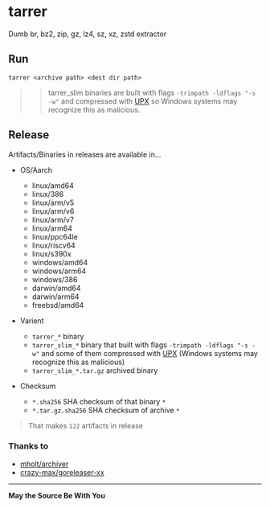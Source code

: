# tarrer

Dumb br, bz2, zip, gz, lz4, sz, xz, zstd extractor

## Run

`tarrer <archive path> <dest dir path>`

> > tarrer_slim binaries are built with flags `-trimpath -ldflags "-s -w"` and compressed with [UPX](https://github.com/upx/upx) so Windows systems may recognize this as malicious.


## Release

Artifacts/Binaries in releases are available in...

- OS/Aarch
  - linux/amd64
  - linux/386
  - linux/arm/v5
  - linux/arm/v6
  - linux/arm/v7
  - linux/arm64
  - linux/ppc64le
  - linux/riscv64
  - linux/s390x
  - windows/amd64
  - windows/arm64
  - windows/386
  - darwin/amd64
  - darwin/arm64
  - freebsd/amd64

- Varient
  - `tarrer_*` binary
  - `tarrer_slim_*` binary that built with flags `-trimpath -ldflags "-s -w"` and some of them compressed with [UPX](https://github.com/upx/upx) (Windows systems may recognize this as malicious)
  - `tarrer_slim_*.tar.gz` archived binary

- Checksum
  - `*.sha256` SHA checksum of that binary `*`
  - `*.tar.gz.sha256` SHA checksum of archive `*`

> That makes `122` artifacts in release

### Thanks to

- [mholt/archiver](https://github.com/mholt/archiver)
- [crazy-max/goreleaser-xx](https://github.com/crazy-max/goreleaser-xx)

---

**May the Source Be With You**
